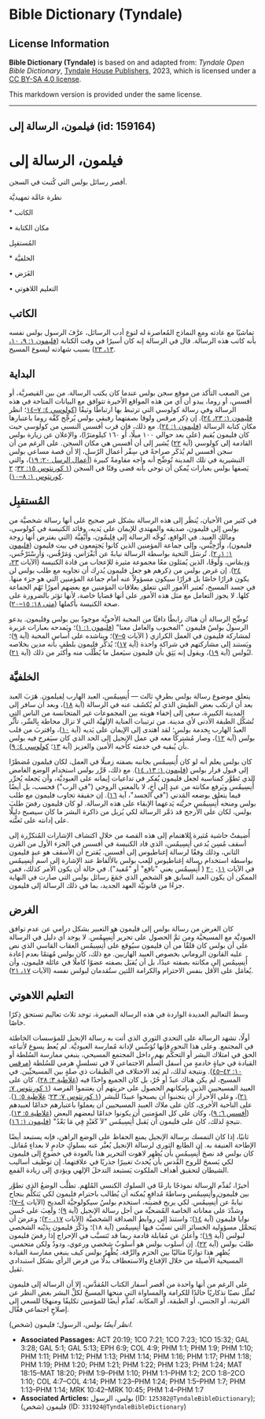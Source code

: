 # Bible Dictionary (Tyndale)

## License Information

**Bible Dictionary (Tyndale)** is based on and adapted from: _Tyndale Open Bible Dictionary_, [Tyndale House Publishers](https://tyndaleopenresources.com/), 2023, which is licensed under a [CC BY-SA 4.0 license](https://creativecommons.org/licenses/by-sa/4.0/legalcode.en).

This markdown version is provided under the same license.



--------------------------------

## فيلمون، الرسالة إلى (id: 159164)

فيلمون، الرسالة إلى
===================

أقصر رسائل بولس التي كُتبت في السجن.

نظرة عامَّة تمهيديَّة

\* الكاتب

• مكان الكتابة

المُستقبِل

\* الخلفيَّة

• الغَرَض

• التعليم اللاهوتي

الكاتب
------

تماشيًا مع عادته ومع النماذج المُعاصرة له لنوع أدب الرسائل، عرَّفَ الرسول بولس نفسه بأنه كاتب هذه الرسالة. قال في الرسالة إنه كان أسيرًا في وقت الكتابة ([فليمون ١: ٩، ١٠، ١٣، ٢٣](https://ref.ly/Phlm1:9-Phlm1:10)) بسبب شهادته ليسوع المسيح.

البداية
-------

من الصعب التأكد من موقع سجن بولس عندما كان يكتب الرسالة. من بين القيصريَّة، أو أفسس، أو روما، يبدو أن أي من هذه المواقع الأخيرة تتوافق مع البيانات المتاحة في هذه الرسالة وفي رسالة كولوسي التي ترتبط بها ارتباطًا وثيقًا ([كولوسي ٤: ٧–١٤](https://ref.ly/Col4:7-Col4:14)؛ انظر [فليمون ١: ٢٣، ٢٤](https://ref.ly/Phlm1:23-Phlm1:24)). إن ذِكر مرقس ولوقا بصفتهما رفيقي بولس يُرجِّح كَفَّة روما باعتبارها مكان كتابة الرسالة ([فليمون ١: ٢٤](https://ref.ly/Phlm1:24)). مع ذلك، فإن قرب أفسس النسبي من كولوسي حيث كان فليمون يُقيم (على بعد حوالي ١٠٠ ميلًا، أو ١٦٠ كيلومترًا)، والإعلان عن زيارة بولس القادمة إلى كولوسي (آية [٢٢](https://ref.ly/Phlm1:22)) يٌشير إلى أن أفسس هي مكان السجن. على الرغم من أن سجن أفسس لم يُذكَر صراحةً في سِفْر أعمال الرُسل، إلا أن قصة مساعي بولس التبشيرية في تلك المدينة تُوضِّح أنه واجه مقاومةً كبيرة ([أعمال الرسل ٢٠: ١٩](https://ref.ly/Acts20:19))، والتي يَصفها بولس بعبارات يُمكن أن توحي بأنه قضى وقتًا في السجن ([١ كورنثوس ١٥: ٣٢](https://ref.ly/1Cor15:32)؛ [٢ كورنثوس ١: ٨–١٠](https://ref.ly/2Cor1:8-2Cor1:10)).

المُستقبِل
----------

في كثير من الأحيان، يُنظَر إلى هذه الرسالة بشكل غير صحيح على أنها رسالة شخصيَّة من بولس إلى فليمون، صديقه والمهتدي للإيمان على يَديه، وقائد الكنيسة في كولوسي، ومالك العبيد. في الواقع، تُوجَّه الرسالة إلى فِلِيمُون، وأَبْفِيَّة (التي يفترض أنها زوجة فليمون)، وأَرْخِبُّس، وإلى جماعة المؤمنين الذين كانوا يَجتمعون في بيت فليمون ([فليمون ١: ١، ٢](https://ref.ly/Phlm1:1-Phlm1:2)). تُرسَل التحية بواسطة الرسالة نيابةً عن أَبَفْرَاس، وَمَرْقُس، وَأَرِسْتَرْخُس، وَدِيمَاس، وَلُوقَا، الذين يُمثلون معًا مجموعة مثيرة للإعجاب من قادة الكنيسة (الآيات [٢٣، ٢٤](https://ref.ly/Phlm1:23-Phlm1:24)). إن غرض بولس من ذِكرهم هو جعل فليمون يُدرِك أن تجاوبه مع طلب بولس لن يكون قرارًا خاصًا بل قرارًا سيكون مسؤولاً عنه أمام جماعة المؤمنين التي هو جزء منها. في جسد المسيح، تُعتبر الأمور التي تتعلق بعلاقات المؤمنين مع بعضهم أمورًا تَهُم الجماعة كلها. لا يجوز التعامل مع مثل هذه الأمور على أنها قضايا خاصة، لأنها تؤثر بالضرورة على صحة الكنيسة بأكملها ([متى ١٨: ١٥–٢٠](https://ref.ly/Matt18:15-Matt18:20)).

تُوضِّح الرسالة أن هناك رابطًا دافئًا من المحبة الأخويَّة موجودٌ بين بولس وفليمون. يدعو الرسولُ بولسُ فليمون "المحبوب والعامل معنا" ([فليمون ١: ١](https://ref.ly/Phlm1:1))؛ ويَمدحه بعبارات غزيرة لمشاركة فليمون في العمل الكرازي ( الآيات [٥–٧](https://ref.ly/Phlm1:5-Phlm1:7))؛ ويناشده على أساس المحبة (آية [٩](https://ref.ly/Phlm1:9))؛ ويَستند إلى مشاركتهم في شراكة واحدة (آية [١٧](https://ref.ly/Phlm1:17))؛ يُذكِّر فليمون بلطفٍ بأنه مدين بخلاصه لبُولس (آية [١٩](https://ref.ly/Phlm1:19))، ويقول إنه يَثِق بأن فليمون سيَعمل ما يُطْلَب منه وأكثر من ذلك (آية [٢١](https://ref.ly/Phlm1:21)).

الخلفيَّة
---------

يتعلق موضوع رسالة بولس بطرفٍ ثالث — أُنِسِيمُس، العبد الهارب لِفيلمون. هَرَبَ العبد بعد أن ارتكب بعض الطيش الذي لم يُكشَف عنه في الرسالة (آية [١٨](https://ref.ly/Phlm1:18))، وبعد أن سافر إلى المدينة الكبيرة، سعى إلى إخفاء هويته بين المجموعات غير المتجانسة من الناس التي تُشكِّل الطبقة الأدنى لأي مدينة. من ترتيبات العناية الإلهيَّة التي لا تزال محاطة بِالسِّر، تأثَّر العبدُ الهارب بِخدمة بولس؛ لقد اهتدى إلى الإيمان على يَديه (آية [١٠](https://ref.ly/Phlm1:10))، واقتربَ من قلب بولس (آية [١٢](https://ref.ly/Phlm1:12))، وصار مُشتركًا معه في عمل الإنجيل إلى الحد الذي كان سيَفرح فيه بولس بأن يُبقيه في خدمته كأخيه الأمين والعزيز (آية [١٣](https://ref.ly/Phlm1:13)؛ [كولوسي ٤: ٩](https://ref.ly/Col4:9)).

كان بولس يعلم أنه لو كان أُنِسِيمُس بجانبه بصفته زميلًا في العمل، لكان فيلمون مُضطرًا إلى قبول قرار بولس ([فليمون ١: ١٣، ١٤](https://ref.ly/Phlm1:13-Phlm1:14)). مع ذلك، قَرَّر بولس استخدام الوضع الغامض الذي تَطوَّر كمناسبة لجعل فليمون يُفكر في تداعيات إيمانه على العبوديَّة، وأن يَجعله يُحرِّر أُنِسِيمُس ويَرفع مكانته من عبدٍ إلى أخٍ، لا بالمعنى الروحي ("في الرب") فحسب، بل أيضًا فيما يتعلق بوضعه المَدني ("في الجسد"، آية [١٦](https://ref.ly/Phlm1:16)). إن حقيقة تجاوب فليمون مع طلب بولس ومنحه أُنِسِيمُس حريَّته يَدعهما الإبقاء على هذه الرسالة. لو كان فليمون رفضَ طلبَ بولس، لكان على الأرجح قد دَمَّر الرسالة لكي يُزيل من ذاكرة البشر ما كان سيصبح دليلًا على إدانته على تَعنُّته.

أُضيفتْ حاشية مُثيرة للاهتمام إلى هذه القصة من خلال اكتشاف الإشارات المُتكرِّرة إلى أسقف مُسِن يُدعى أُنِسِيمُس، الذي قاد الكنيسة في أفسس في الجزء الأول من القرن الثاني، وذلك وفقًا لرسالة إغناطيوس إلى أفسس. يُقترح أن الأسقف هو عبد فليمون بواسطة استخدام رسالة إغناطيوس للِعب بولس بالألفاظ عند الإشارة إلى اسم أُنِسِيمُس في الآيات [١١](https://ref.ly/Phlm1:11)، [٢٠](https://ref.ly/Phlm1:20) ( أُنِسِيمُس يعني "نافع" أو "مُفيد"). في حالة أن يكون الأمر كذلك، فمن الممكن أن يكون العبد السابق هو الشخص الذي جَمَعَ رسائل بولس التي صارت في النهاية جزءًا من قانونيَّة العهد الجديد، بما في ذلك الرسالة إلى فليمون.

الغرض
-----

كان الغرض من رسالة بولس إلى فليمون هو التعبير بشكل درامي عن عدم توافق العبوديَّة مع المسيحيَّة ومن ثمَّ الحصول على تحرير أُنِسِيمُس. لا يوجد أي دليل في الرسالة على أن بولس كان قلقًا من أن فليمون سيُوقع على أُنِسِيمُس العقاب القاسي الذي نص عليه القانون الروماني بخصوص العبيد الهاربين. مع ذلك، كان بولس مُهتمًا بعدم إعادة أُنِسِيمُس إلى مكانته بصفته عبدًا، بل أن يُقبَل بصفته عضوًا كاملًا في عائلة فليمون، وأن يُعامَل على الأقل بنفس الاحترام والكرامة اللتين ستُقدمان لبولس نفسه (الآيات [١٧، ٢١](https://ref.ly/Phlm1:17)).

التعليم اللاهوتي
----------------

وسط التعاليم العديدة الواردة في هذه الرسالة الصغيرة، توجد ثلاث تعاليم تستحق ذِكرًا خاصًا.

أولًا، تشهد الرسالة على التحدي الثوري الذي أتت به رسالة الإنجيل للمؤسسات الخاطئة في المجتمع. وعلى هذا النحو، فإنها تُؤسِّس لإدانة مُمارسة العبوديَّة. لم يُعط يسوع لأتباعه الحق في امتلاك البشر أو التحكُّم بهم. داخل المجتمع المسيحي، ينبغي ممارسة السُلطة أو القيادة في حياةٍ خادمةٍ من أسفل السلِّم الاجتماعي لا في تسلسلٍ هرمي للسُلطة ([مرقس ١٠: ٤٢–٤٥](https://ref.ly/Mark10:42-Mark10:45)). ونتيجة لذلك، لم يَعد الاختلاف في الطبقات ذي صلةٍ بين المسيحيِّين. في المسيح، لم يكن هناك عبدٌ أو حُرٌ، بل كان الجميع واحدًا فيه ([غلاطية ٣: ٢٨](https://ref.ly/Gal3:28)). كان على العبيد المسيحيين الذين بإمكانهم الحصول على حريتهم أن يغتنموا الفرصة ([١ كورنثوس ٧: ٢١](https://ref.ly/1Cor7:21))، وعلى الأحرار أن يتجنبوا أن يصبحوا عبيدًا للبشر ([١ كورنثوس ٧: ٢٣](https://ref.ly/1Cor7:23)؛ [غلاطية ٥: ١](https://ref.ly/Gal5:1)). على الناحية الأخرى، كان على ملاك العبيد المسيحيين أن يعملوا باعتبارهم خدامًا لعبيدهم ([أفسس ٦: ٩](https://ref.ly/Eph6:9))، وكان على كل المؤمنين أن يكونوا خدامًا لبعضهم البعض ([غلاطية ٥: ١٣](https://ref.ly/Gal5:13)). نتيجةٍ لذلك، كان على فليمون أن يَقبل أُنِسِيمُس "لاَ كَعَبْدٍ فِي مَا بَعْدُ" ([فليمون ١: ١٦](https://ref.ly/Phlm1:16)).

ثانيًا، إذا كان التمسك برسالة الإنجيل يمنع الحفاظ على الوضع الراهن، فإنه يستبعد أيضًا الإطاحة العنيفة به. إن الطابع الثوري لرسالة الإنجيل يُعبَّر عنه بسلوكٍ خادمٍ لا بعداءٍ مُقاتل. كان بولس قد نصحَ أُنِسِيمُس بأن يُظهِر لاهوت التحرير هذا بالعودة في خضوعٍ إلى فليمون لكي يَسمحَ للروح القُدس بأن يُحدثَ تغييرًا جذريًا في علاقتهما. إن توظيف أساليب الشيطان لتحقيق أهداف الملكوت يَستبعد التدخلَ الإلهي ويؤدي إلى زيادة القمع.

أخيرًا، تُقدِّم الرسالة نموذجًا بارعًا في السلوك الكنسي المُلهَم. تطلَّب الوضعُ الذي تطوَّر بين فليمون وأُنِسِيمُس وساطةَ مُدافعٍ يُمكنه أن يُطالب باحترام فليمون لكي يَتكلَّم بنجاح نيابةً عن أُنِسِيمُس. لكي يربح قضيته، استخدم بولسُ سيكولوجيَّة المديح (الآيات [٤–٧](https://ref.ly/Phlm1:4-Phlm1:7))؛ وشدَّدَ على معاناته الخاصة المُضحيِّة من أجل رسالة الإنجيل (آية [٩](https://ref.ly/Phlm1:9))؛ ولَعِبَ على حُسن نوايا فليمون (آية [١٤](https://ref.ly/Phlm1:14))؛ واستندَ إلى روابط الصداقة الشخصيَّة (الآيات [١٧، ٢٠](https://ref.ly/Phlm1:17))؛ وعرضَ أن يَتحمَّل مسؤولية الخسائر التي تسبَّبَ فيها أُنِسِيمُس (آية ١٨)؛ وذَكَّرَ فليمون بِدَيْنه الشخصي لبولس (آية [١٩](https://ref.ly/Phlm1:19))؛ وأعلنَ عن مُقابلة قادمة ربما قد تَتسبَّب في الإحراج إذا رفضَ فليمون طلبَ بولس (آية [٢٢](https://ref.ly/Phlm1:22)). إن أسلوب بولس هو أسلوبٌ شخصي ورعوي، ودودٌ ولكن متحمس. يُظهِر هذا توازنًا مثاليًا بين الحزم والرِّقة. يُظْهِرُ بولس كيف ينبغي ممارسة القيادة المسيحية الأصيلة من خلال الإقناع والاستعطاف بدلًا من فرض الرأي بشكل استبدادي ثقيل.

على الرغم من أنها واحدة من أقصر أسفار الكتاب المُقدَّس، إلا أن الرسالة إلى فليمون تُمثِّل نصبًا تذكاريًا خالدًا للكرامة والمساواة التي منحها المسيحُ لكلِّ البشر بغض النظر عن المَرتبة، أو الجنس، أو الطبقة، أو المكانة. تُقدِّم أيضًا للمؤمنين تكليفًا ومنهجًا للسعي إلى إصلاحٍ اجتماعي فعَّال.

*انظر أيضًا* بولس، الرسول؛ فليمون (شخص).

* **Associated Passages:** ACT 20:19; 1CO 7:21; 1CO 7:23; 1CO 15:32; GAL 3:28; GAL 5:1; GAL 5:13; EPH 6:9; COL 4:9; PHM 1:1; PHM 1:9; PHM 1:10; PHM 1:11; PHM 1:12; PHM 1:13; PHM 1:14; PHM 1:16; PHM 1:17; PHM 1:18; PHM 1:19; PHM 1:20; PHM 1:21; PHM 1:22; PHM 1:23; PHM 1:24; MAT 18:15–MAT 18:20; PHM 1:9–PHM 1:10; PHM 1:1–PHM 1:2; 2CO 1:8–2CO 1:10; COL 4:7–COL 4:14; PHM 1:23–PHM 1:24; PHM 1:5–PHM 1:7; PHM 1:13–PHM 1:14; MRK 10:42–MRK 10:45; PHM 1:4–PHM 1:7
* **Associated Articles:** بولس، الرسول (ID: `125382@TyndaleBibleDictionary`); فليمون (شخص) (ID: `331924@TyndaleBibleDictionary`)

